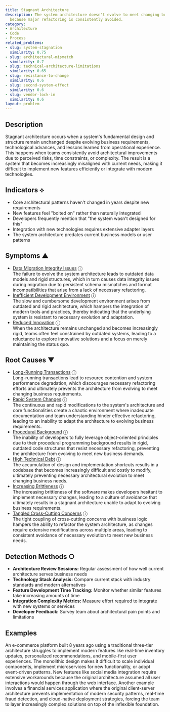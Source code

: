 ```yaml
---
title: Stagnant Architecture
description: The system architecture doesn't evolve to meet changing business needs
  because major refactoring is consistently avoided.
category:
- Architecture
- Code
- Process
related_problems:
- slug: system-stagnation
  similarity: 0.75
- slug: architectural-mismatch
  similarity: 0.7
- slug: technical-architecture-limitations
  similarity: 0.65
- slug: resistance-to-change
  similarity: 0.6
- slug: second-system-effect
  similarity: 0.6
- slug: vendor-lock-in
  similarity: 0.6
layout: problem
---
```


## Description

Stagnant architecture occurs when a system's fundamental design and structure remain unchanged despite evolving business requirements, technological advances, and lessons learned from operational experience. This happens when teams consistently avoid architectural improvements due to perceived risks, time constraints, or complexity. The result is a system that becomes increasingly misaligned with current needs, making it difficult to implement new features efficiently or integrate with modern technologies.

## Indicators ⟡

- Core architectural patterns haven't changed in years despite new requirements
- New features feel "bolted on" rather than naturally integrated
- Developers frequently mention that "the system wasn't designed for this"
- Integration with new technologies requires extensive adapter layers
- The system architecture predates current business models or user patterns

## Symptoms ▲
- [Data Migration Integrity Issues](data-migration-integrity-issues.md) <span class="info-tooltip" title="Confidence: 0.345, Strength: 0.642">ⓘ</span>
<br/>  The failure to evolve the system architecture leads to outdated data models and rigid structures, which in turn causes data integrity issues during migration due to persistent schema mismatches and format incompatibilities that arise from a lack of necessary refactoring.
- [Inefficient Development Environment](inefficient-development-environment.md) <span class="info-tooltip" title="Confidence: 0.324, Strength: 0.602">ⓘ</span>
<br/>  The slow and cumbersome development environment arises from outdated and rigid architecture, which hampers the integration of modern tools and practices, thereby indicating that the underlying system is resistant to necessary evolution and adaptation.
- [Reduced Innovation](reduced-innovation.md) <span class="info-tooltip" title="Confidence: 0.313, Strength: 0.588">ⓘ</span>
<br/>  When the architecture remains unchanged and becomes increasingly rigid, teams often feel constrained by outdated systems, leading to a reluctance to explore innovative solutions and a focus on merely maintaining the status quo.

## Root Causes ▼
- [Long-Running Transactions](long-running-transactions.md) <span class="info-tooltip" title="Confidence: 0.397, Strength: 0.827">ⓘ</span>
<br/>  Long-running transactions lead to resource contention and system performance degradation, which discourages necessary refactoring efforts and ultimately prevents the architecture from evolving to meet changing business requirements.
- [Rapid System Changes](rapid-system-changes.md) <span class="info-tooltip" title="Confidence: 0.381, Strength: 0.674">ⓘ</span>
<br/>  The continuous and rapid modifications to the system's architecture and core functionalities create a chaotic environment where inadequate documentation and team understanding hinder effective refactoring, leading to an inability to adapt the architecture to evolving business requirements.
- [Procedural Background](procedural-background.md) <span class="info-tooltip" title="Confidence: 0.349, Strength: 0.904">ⓘ</span>
<br/>  The inability of developers to fully leverage object-oriented principles due to their procedural programming background results in rigid, outdated code structures that resist necessary refactoring, preventing the architecture from evolving to meet new business demands.
- [High Technical Debt](high-technical-debt.md) <span class="info-tooltip" title="Confidence: 0.344, Strength: 0.773">ⓘ</span>
<br/>  The accumulation of design and implementation shortcuts results in a codebase that becomes increasingly difficult and costly to modify, ultimately preventing necessary architectural evolution to meet changing business needs.
- [Increasing Brittleness](increasing-brittleness.md) <span class="info-tooltip" title="Confidence: 0.319, Strength: 0.761">ⓘ</span>
<br/>  The increasing brittleness of the software makes developers hesitant to implement necessary changes, leading to a culture of avoidance that ultimately results in a stagnant architecture unable to adapt to evolving business requirements.
- [Tangled Cross-Cutting Concerns](tangled-cross-cutting-concerns.md) <span class="info-tooltip" title="Confidence: 0.301, Strength: 0.842">ⓘ</span>
<br/>  The tight coupling of cross-cutting concerns with business logic hampers the ability to refactor the system architecture, as changes require extensive modifications across multiple areas, leading to consistent avoidance of necessary evolution to meet new business needs.

## Detection Methods ○

- **Architecture Review Sessions:** Regular assessment of how well current architecture serves business needs
- **Technology Stack Analysis:** Compare current stack with industry standards and modern alternatives
- **Feature Development Time Tracking:** Monitor whether similar features take increasing amounts of time
- **Integration Complexity Metrics:** Measure effort required to integrate with new systems or services
- **Developer Feedback:** Survey team about architectural pain points and limitations

## Examples

An e-commerce platform built 8 years ago using a traditional three-tier architecture struggles to implement modern features like real-time inventory updates, personalized recommendations, and mobile-first user experiences. The monolithic design makes it difficult to scale individual components, implement microservices for new functionality, or adopt event-driven patterns. New features like social media integration require extensive workarounds because the original architecture assumed all user interactions would happen through the web interface. Another example involves a financial services application where the original client-server architecture prevents implementation of modern security patterns, real-time fraud detection, and cloud-native deployment strategies, forcing the team to layer increasingly complex solutions on top of the inflexible foundation.

